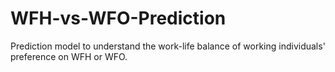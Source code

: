 # WFH-vs-WFO-Prediction
Prediction model to understand the work-life balance of working individuals' preference on WFH or WFO.
